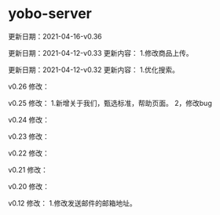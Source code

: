 # yobo-server

更新日期：2021-04-16-v0.36



更新日期：2021-04-12-v0.33
更新内容：
 1.修改商品上传。

更新日期：2021-04-12-v0.32
更新内容：
 1.优化搜索。

v0.26
修改：


v0.25
修改：
  1.新增关于我们，甄选标准，帮助页面。
  2，修改bug

v0.24
修改：

v0.23
修改：

v0.22
修改：

v0.21
修改：

v0.20
修改：

v0.12
修改：
  1.修改发送邮件的邮箱地址。
